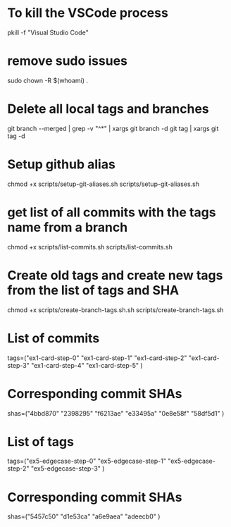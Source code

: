 # To kill the VSCode process
pkill -f "Visual Studio Code"

# remove sudo issues
sudo chown -R $(whoami) .


# Delete all local tags and branches
git branch --merged | grep -v "^\*" | xargs git branch -d
git tag | xargs git tag -d 

# Setup github alias
chmod +x scripts/setup-git-aliases.sh
scripts/setup-git-aliases.sh



# get list of all commits with the tags name from a branch
chmod +x scripts/list-commits.sh
scripts/list-commits.sh


# Create old tags and create new tags from the list of tags and SHA
chmod +x scripts/create-branch-tags.sh.sh
scripts/create-branch-tags.sh





# List of commits
tags=("ex1-card-step-0" "ex1-card-step-1" "ex1-card-step-2" "ex1-card-step-3" "ex1-card-step-4" "ex1-card-step-5" )
# Corresponding commit SHAs
shas=("4bbd870" "2398295" "f6213ae" "e33495a" "0e8e58f" "58df5d1" )

# List of tags
tags=("ex5-edgecase-step-0" "ex5-edgecase-step-1" "ex5-edgecase-step-2" "ex5-edgecase-step-3" )
# Corresponding commit SHAs
shas=("5457c50" "d1e53ca" "a6e9aea" "adeecb0" )